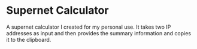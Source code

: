 # Supernet Calculator
A supernet calculator I created for my personal use. It takes two IP addresses as input and then provides the summary information and copies it to the clipboard.
